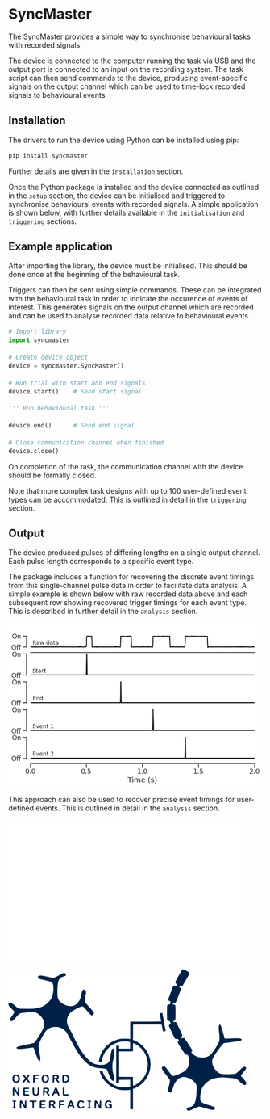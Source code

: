 SyncMaster
================

<!-- WARNING: THIS FILE WAS AUTOGENERATED! DO NOT EDIT! -->

The SyncMaster provides a simple way to synchronise behavioural tasks
with recorded signals.

The device is connected to the computer running the task via USB and the
output port is connected to an input on the recording system. The task
script can then send commands to the device, producing event-specific
signals on the output channel which can be used to time-lock recorded
signals to behavioural events.

## Installation

The drivers to run the device using Python can be installed using pip:

``` sh
pip install syncmaster
```

Further details are given in the `installation` section.

Once the Python package is installed and the device connected as
outlined in the `setup` section, the device can be initialised and
triggered to synchronise behavioural events with recorded signals. A
simple application is shown below, with further details available in the
`initialisation` and `triggering` sections.

## Example application

After importing the library, the device must be initialised. This should
be done once at the beginning of the behavioural task.

Triggers can then be sent using simple commands. These can be integrated
with the behavioural task in order to indicate the occurence of events
of interest. This generates signals on the output channel which are
recorded and can be used to analyse recorded data relative to
behavioural events.

``` python
# Import library
import syncmaster

# Create device object
device = syncmaster.SyncMaster()

# Run trial with start and end signals
device.start()    # Send start signal

''' Run behavioural task '''

device.end()      # Send end signal

# Close communication channel when finished
device.close()
```

On completion of the task, the communication channel with the device
should be formally closed.

Note that more complex task designs with up to 100 user-defined event
types can be accommodated. This is outlined in detail in the
`triggering` section.

## Output

The device produced pulses of differing lengths on a single output
channel. Each pulse length corresponds to a specific event type.

The package includes a function for recovering the discrete event
timings from this single-channel pulse data in order to facilitate data
analysis. A simple example is shown below with raw recorded data above
and each subsequent row showing recovered trigger timings for each event
type. This is described in further detail in the `analysis` section.

![](index_files/figure-commonmark/cell-3-output-1.png)

This approach can also be used to recover precise event timings for
user-defined events. This is outlined in detail in the `analysis`
section.

<div class="dark-mode">

![Oxford Neural Interfacing 2023](oni.png)

</div>

<div class="light-mode">

![Oxford Neural Interfacing 2023](oni_blue.png)

</div>
